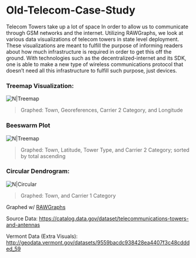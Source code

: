 # Old-Telecom-Case-Study
Telecom Towers take up a lot of space In order to allow us to communicate through GSM networks and the internet. Utilizing RAWGraphs, we look at various data visualizations of telecom towers in state level deployment. These visualizations are meant to fulfill the purpose of informing readers about how much infrastructure is required in order to get this off the ground. With technologies such as the decentralized-internet and its SDK, one is able to make a new type of wireless communications protocol that doesn’t need all this infrastructure to fulfill such purpose, just devices.

### Treemap Visualization:
![N|Treemap](https://raw.githubusercontent.com/Mentors4EDU/Old-Telecom-Case-Study/master/Demo%201.png?token=AC7MIJNVH55B2CWP44GWHC26FSNPS)
> Graphed: Town, Georeferences, Carrier 2 Category, and Longitude

### Beeswarm Plot
![N|Treemap](https://raw.githubusercontent.com/Mentors4EDU/Old-Telecom-Case-Study/master/Beeswarm%20plot(1).png?token=AC7MIJNKPP7KPQJKDNS2ZDK6FSPE4)
> Graphed: Town, Latitude, Tower Type, and Carrier 2 Category; sorted by total ascending

### Circular Dendrogram:
![N|Circular](https://raw.githubusercontent.com/Mentors4EDU/Old-Telecom-Case-Study/master/Circular.png?token=AC7MIJL2LCBH5R2ILLK6NKK6FSNFO)
> Graphed: Town, and Carrier 1 Category

Graphed w/ [RAWGraphs](https://app.rawgraphs.io/)

Source Data: https://catalog.data.gov/dataset/telecommunications-towers-and-antennas

Vermont Data (Extra Visuals): http://geodata.vermont.gov/datasets/9559bacdc938428ea4407f3c48cddded_59
